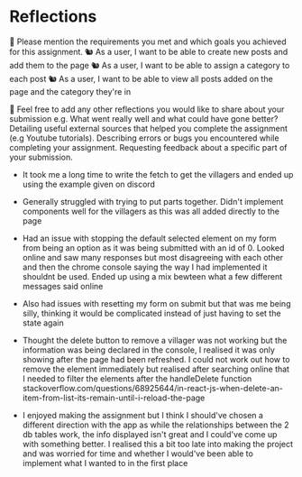 # Reflections

🎯 Please mention the requirements you met and which goals you achieved for this assignment.
🐿️ As a user, I want to be able to create new posts and add them to the page
🐿️ As a user, I want to be able to assign a category to each post
🐿️ As a user, I want to be able to view all posts added on the page and the category they're in

🏹 Feel free to add any other reflections you would like to share about your submission e.g.
What went really well and what could have gone better?
Detailing useful external sources that helped you complete the assignment (e.g Youtube tutorials).
Describing errors or bugs you encountered while completing your assignment.
Requesting feedback about a specific part of your submission.

- It took me a long time to write the fetch to get the villagers and ended up using the example given on discord
- Generally struggled with trying to put parts together. Didn't implement components well for the villagers as this was all added directly to the page
- Had an issue with stopping the default selected element on my form from being an option as it was being submitted with an id of 0. Looked online and saw many responses but most disagreeing with each other and then the chrome console saying the way I had implemented it shouldnt be used. Ended up using a mix bewteen what a few different messages said online

- Also had issues with resetting my form on submit but that was me being silly, thinking it would be complicated instead of just having to set the state again
- Thought the delete button to remove a villager was not working but the information was being declared in the console, I realised it was only showing after the page had been refreshed. I could not work out how to remove the element immediately but realised after searching online that I needed to filter the elements after the handleDelete function
  stackoverflow.com/questions/68925644/in-react-js-when-delete-an-item-from-list-its-remain-until-i-reload-the-page
- I enjoyed making the assignment but I think I should've chosen a different direction with the app as while the relationships between the 2 db tables work, the info displayed isn't great and I could've come up with something better. I realised this a bit too late into making the project and was worried for time and whether I would've been able to implement what I wanted to in the first place
